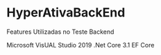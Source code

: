 # HyperAtivaBackEnd
Features Utilizadas no Teste Backend

Microsoft VisUAL Studio 2019
.Net Core 3.1
EF Core 


